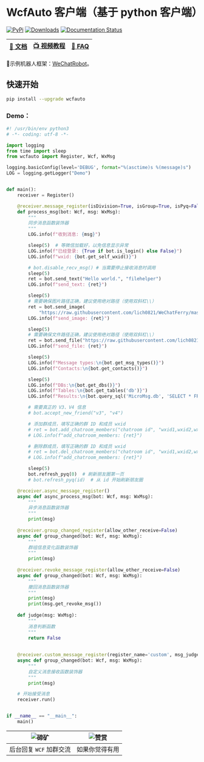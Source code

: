# WcfAuto 客户端（基于 python 客户端）
[![PyPi](https://img.shields.io/pypi/v/wcferry.svg)](https://pypi.python.org/pypi/wcferry) [![Downloads](https://static.pepy.tech/badge/wcferry)](https://pypi.python.org/pypi/wcferry) [![Documentation Status](https://readthedocs.org/projects/wechatferry/badge/?version=latest)](https://wechatferry.readthedocs.io/zh/latest/?badge=latest)

|[📖 文档](https://wechatferry.readthedocs.io/)|[📺 视频教程](https://mp.weixin.qq.com/s/APdjGyZ2hllXxyG_sNCfXQ)|[🙋 FAQ](https://mp.weixin.qq.com/s/vAGpn1C9stI8Xzt1hUJhLA)|
|:-:|:-:|:-:|

🤖示例机器人框架：[WeChatRobot](https://github.com/lich0821/WeChatRobot)。

## 快速开始
```sh
pip install --upgrade wcfauto
```

### Demo：
```py
#! /usr/bin/env python3
# -*- coding: utf-8 -*-

import logging
from time import sleep
from wcfauto import Register, Wcf, WxMsg

logging.basicConfig(level='DEBUG', format="%(asctime)s %(message)s")
LOG = logging.getLogger("Demo")


def main():
    receiver = Register()

    @receiver.message_register(isDivision=True, isGroup=True, isPyq=False)
    def process_msg(bot: Wcf, msg: WxMsg):
        """
        同步消息函数装饰器
        """
        LOG.info(f"收到消息: {msg}")

        sleep(5)  # 等微信加载好，以免信息显示异常
        LOG.info(f"已经登录: {True if bot.is_login() else False}")
        LOG.info(f"wxid: {bot.get_self_wxid()}")

        # bot.disable_recv_msg() # 当需要停止接收消息时调用
        sleep(5)
        ret = bot.send_text("Hello world.", "filehelper")
        LOG.info(f"send_text: {ret}")

        sleep(5)
        # 需要确保图片路径正确，建议使用绝对路径（使用双斜杠\\）
        ret = bot.send_image(
            "https://raw.githubusercontent.com/lich0821/WeChatFerry/master/assets/QR.jpeg", "filehelper")
        LOG.info(f"send_image: {ret}")

        sleep(5)
        # 需要确保文件路径正确，建议使用绝对路径（使用双斜杠\\）
        ret = bot.send_file("https://raw.githubusercontent.com/lich0821/WeChatFerry/master/README.MD", "filehelper")
        LOG.info(f"send_file: {ret}")

        sleep(5)
        LOG.info(f"Message types:\n{bot.get_msg_types()}")
        LOG.info(f"Contacts:\n{bot.get_contacts()}")

        sleep(5)
        LOG.info(f"DBs:\n{bot.get_dbs()}")
        LOG.info(f"Tables:\n{bot.get_tables('db')}")
        LOG.info(f"Results:\n{bot.query_sql('MicroMsg.db', 'SELECT * FROM Contact LIMIT 1;')}")

        # 需要真正的 V3、V4 信息
        # bot.accept_new_friend("v3", "v4")

        # 添加群成员，填写正确的群 ID 和成员 wxid
        # ret = bot.add_chatroom_members("chatroom id", "wxid1,wxid2,wxid3,...")
        # LOG.info(f"add_chatroom_members: {ret}")

        # 删除群成员，填写正确的群 ID 和成员 wxid
        # ret = bot.del_chatroom_members("chatroom id", "wxid1,wxid2,wxid3,...")
        # LOG.info(f"add_chatroom_members: {ret}")

        sleep(5)
        bot.refresh_pyq(0)  # 刷新朋友圈第一页
        # bot.refresh_pyq(id)  # 从 id 开始刷新朋友圈

    @receiver.async_message_register()
    async def async_process_msg(bot: Wcf, msg: WxMsg):
        """
        异步消息函数装饰器
        """
        print(msg)
    
    @receiver.group_changed_register(allow_other_receive=False)
    async def group_changed(bot: Wcf, msg: WxMsg):
        """
        群组信息变化函数装饰器
        """
        print(msg)
        
    @receiver.revoke_message_register(allow_other_receive=False)
    async def group_changed(bot: Wcf, msg: WxMsg):
        """
        撤回消息函数装饰器
        """
        print(msg)
        print(msg.get_revoke_msg())
    
    def judge(msg: WxMsg):
        """
        消息判断函数
        """
        return False
    
    
    @receiver.custom_message_register(register_name='custom', msg_judge_func=judge, allow_other_receive=False)
    async def group_changed(bot: Wcf, msg: WxMsg):
        """
        自定义消息接收函数装饰器
        """
        print(msg)

    # 开始接受消息
    receiver.run()


if __name__ == "__main__":
    main()


```

|![碲矿](https://raw.githubusercontent.com/lich0821/WeChatFerry/master/assets/TEQuant.jpg)|![赞赏](https://raw.githubusercontent.com/lich0821/WeChatFerry/master/assets/QR.jpeg)|
|:-:|:-:|
|后台回复 `WCF` 加群交流|如果你觉得有用|
